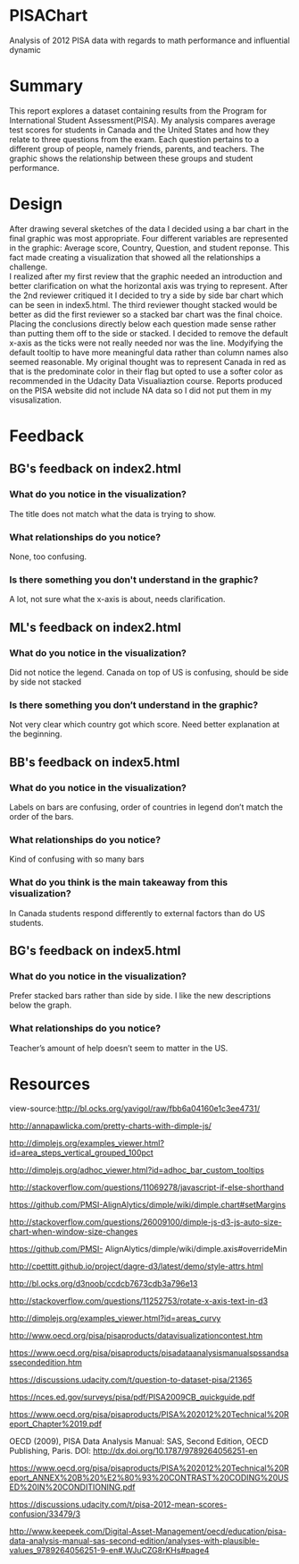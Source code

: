# PISAChart
Analysis of 2012 PISA data with regards to math performance and influential dynamic

# Summary
This report explores a dataset containing results from the Program for International Student Assessment(PISA).  My analysis compares average test scores for students in Canada and the United States and how they relate to three questions from the exam.  Each question pertains to a different group of people, namely friends, parents, and teachers.  The graphic shows the relationship between these groups and student performance.

# Design
After drawing several sketches of the data I decided using a bar chart in the final graphic was most appropriate.  Four different variables are represented in the graphic: Average score, Country, Question, and student reponse.  This fact made creating a visualization that showed all the relationships a challenge.  
I realized after my first review that the graphic needed an introduction and better clarification on what the horizontal axis was trying to represent.  After the 2nd reviewer critiqued it I decided to try a side by side bar chart which can be seen in index5.html.  The third reviewer thought stacked would be better as did the first reviewer so a stacked bar chart was the final choice.  Placing the conclusions directly below each question made sense rather than putting them off to the side or stacked.
I decided to remove the default x-axis as the ticks were not really needed nor was the line.  Modyifying the default tooltip to have more meaningful data rather than column names also seemed reasonable.  My original thought was to represent Canada in red as that is the predominate color in their flag but opted to use a softer color as recommended in the Udacity Data Visualiaztion course.  Reports produced on the PISA website did not include NA data so I did not put them in my visusalization.


# Feedback
## BG's feedback on index2.html
### What do you notice in the visualization?
The title does not match what the data is trying to show.
### What relationships do you notice?
None, too confusing.
### Is there something you don't understand in the graphic?
A lot, not sure what the x-axis is about, needs clarification.
## ML's feedback on index2.html
### What do you notice in the visualization?
Did not notice the legend.  Canada on top of US is confusing, should be side by side not stacked
### Is there something you don’t understand in the graphic?
Not very clear which country got which score.  Need better explanation at the beginning.
## BB's feedback on index5.html
### What do you notice in the visualization?
Labels on bars are confusing, order of countries in legend don’t match the order of the bars.
### What relationships do you notice?
Kind of confusing with so many bars
### What do you think is the main takeaway from this visualization?
In Canada students respond differently to external factors than do US students.
## BG's feedback on index5.html
### What do you notice in the visualization?
Prefer stacked bars rather than side by side.  I like the new descriptions below the graph.
### What relationships do you notice?
Teacher’s amount of help doesn’t seem to matter in the US.

# Resources
view-source:http://bl.ocks.org/yavigol/raw/fbb6a04160e1c3ee4731/

http://annapawlicka.com/pretty-charts-with-dimple-js/

http://dimplejs.org/examples_viewer.html?id=area_steps_vertical_grouped_100pct

http://dimplejs.org/adhoc_viewer.html?id=adhoc_bar_custom_tooltips

http://stackoverflow.com/questions/11069278/javascript-if-else-shorthand

https://github.com/PMSI-AlignAlytics/dimple/wiki/dimple.chart#setMargins

http://stackoverflow.com/questions/26009100/dimple-js-d3-js-auto-size-chart-when-window-size-changes

https://github.com/PMSI-
AlignAlytics/dimple/wiki/dimple.axis#overrideMin

http://cpettitt.github.io/project/dagre-d3/latest/demo/style-attrs.html

http://bl.ocks.org/d3noob/ccdcb7673cdb3a796e13

http://stackoverflow.com/questions/11252753/rotate-x-axis-text-in-d3

http://dimplejs.org/examples_viewer.html?id=areas_curvy

http://www.oecd.org/pisa/pisaproducts/datavisualizationcontest.htm

https://www.oecd.org/pisa/pisaproducts/pisadataanalysismanualspssandsassecondedition.htm

https://discussions.udacity.com/t/question-to-dataset-pisa/21365

https://nces.ed.gov/surveys/pisa/pdf/PISA2009CB_quickguide.pdf

https://www.oecd.org/pisa/pisaproducts/PISA%202012%20Technical%20Report_Chapter%2019.pdf

OECD (2009), PISA Data Analysis Manual: SAS, Second Edition, OECD Publishing, Paris.
DOI: http://dx.doi.org/10.1787/9789264056251-en

https://www.oecd.org/pisa/pisaproducts/PISA%202012%20Technical%20Report_ANNEX%20B%20%E2%80%93%20CONTRAST%20CODING%20USED%20IN%20CONDITIONING.pdf

https://discussions.udacity.com/t/pisa-2012-mean-scores-confusion/33479/3

http://www.keepeek.com/Digital-Asset-Management/oecd/education/pisa-data-analysis-manual-sas-second-edition/analyses-with-plausible-values_9789264056251-9-en#.WJuCZG8rKHs#page4
